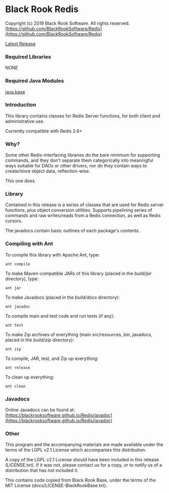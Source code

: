 # Black Rook Redis

Copyright (c) 2019 Black Rook Software. All rights reserved.  
[https://github.com/BlackRookSoftware/Redis](https://github.com/BlackRookSoftware/Redis)

[Latest Release](https://github.com/BlackRookSoftware/Redis/releases/latest)

### Required Libraries

NONE

### Required Java Modules

[java.base](https://docs.oracle.com/en/java/javase/11/docs/api/java.base/module-summary.html)  

### Introduction

This library contains classes for Redis Server functions, for both client and administrative use.

Currently compatible with Redis 2.6+

### Why?

Some other Redis-interfacing libraries do the bare minimum for supporting commands, and they don't
separate them categorically into meaningful ways suitable for DAOs or other drivers, nor do they contain
ways to create/store object data, reflection-wise. 

This one does.  

### Library

Contained in this release is a series of classes that are used for Redis server functions, plus
object conversion utilities. Supports pipelining series of commands and raw writes/reads from
a Redis connection, as well as Redis cursors.

The javadocs contain basic outlines of each package's contents.

### Compiling with Ant

To compile this library with Apache Ant, type:

	ant compile

To make Maven-compatible JARs of this library (placed in the *build/jar* directory), type:

	ant jar

To make Javadocs (placed in the *build/docs* directory):

	ant javadoc

To compile main and test code and run tests (if any):

	ant test

To make Zip archives of everything (main src/resources, bin, javadocs, placed in the *build/zip* directory):

	ant zip

To compile, JAR, test, and Zip up everything:

	ant release

To clean up everything:

	ant clean
	
### Javadocs

Online Javadocs can be found at: [https://blackrooksoftware.github.io/Redis/javadoc](https://blackrooksoftware.github.io/Redis/javadoc)

### Other

This program and the accompanying materials are made available under the 
terms of the LGPL v2.1 License which accompanies this distribution.

A copy of the LGPL v2.1 License should have been included in this release (LICENSE.txt).
If it was not, please contact us for a copy, or to notify us of a distribution
that has not included it. 

This contains code copied from Black Rook Base, under the terms of the MIT License (docs/LICENSE-BlackRookBase.txt).
